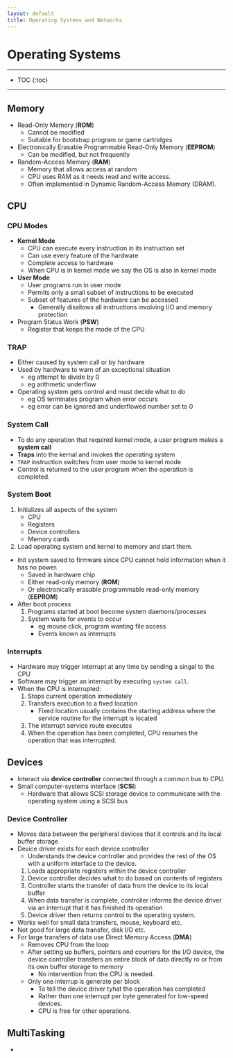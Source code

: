 ```yaml
---
layout: default
title: Operating Systems and Networks
---
```


# Operating Systems

* * *
* TOC
{:toc}
* * *

## Memory
- Read-Only Memory (**ROM**)
	- Cannot be modified
	- Suitable for bootstrap program or game cartridges
- Electronically Erasable Programmable Read-Only Memory (**EEPROM**)
	- Can be modified, but not frequently
- Random-Access Memory (**RAM**)
	- Memory that allows access at random
	- CPU uses RAM as it needs read and write access.
	- Often implemented in Dynamic Random-Access Memory (DRAM).

## CPU

### CPU Modes
- **Kernel Mode**
	- CPU can execute every instruction in its instruction set
	- Can use every feature of the hardware
	- Complete access to hardware
	- When CPU is in kernel mode we say the OS is also in kernel mode
- **User Mode**
	- User programs run in user mode
	- Permits only a small subset of instructions to be executed
	- Subset of features of the hardware can be accessed
		- Generally disallows all instructions involving I/O and memory 
		  protection
- Program Status Work (**PSW**)
	- Register that keeps the mode of the CPU

### TRAP
- Either caused by system call or by hardware
- Used by hardware to warn of an exceptional situation 
	- eg attempt to divide by 0
	- eg arithmetic underflow
- Operating system gets control and must decide what to do
	- eg OS terminates program when error occurs
	- eg error can be ignored and underflowed number set to 0

### System Call
- To do any operation that required kernel mode, a user program makes a 
  **system call**
- **Traps** into the kernal and invokes the operating system
- `TRAP` instruction switches from user mode to kernel mode
- Control is returned to the user program when the operation is completed.

### System Boot
1. Initializes all aspects of the system
	- CPU
	- Registers
	- Device controllers
	- Memory cards
1. Load operating system and kernel to memory and start them.
- Init system saved to firmware since CPU cannot hold information when it has 
  no power.
	- Saved in hardware chip
	- Either read-only memory (**ROM**)
	- Or electronically erasable programmable read-only memory (**EEPROM**)
- After boot process
	1. Programs started at boot become system daemons/processes
	1. System waits for events to occur
		- eg mouse click, program wanting file access
		- Events known as interrupts
		
### Interrupts
- Hardware may trigger interrupt at any time by sending a singal to the CPU
- Software may trigger an interrupt by executing `system call`.
- When the CPU is interrupted:
	1. Stops current operation immediately
	1. Transfers execution to a fixed location
		- Fixed location usually contains the starting address where the 
		  service routine for the interrupt is located
	1. The interrupt service route executes
	1. When the operation has been completed, CPU resumes the operation that 
	   was interrupted.

## Devices
- Interact via **device controller** connected through a common bus to CPU.
- Small computer-systems interface (**SCSI**)
	- Hardware that allows SCSI storage device to communicate with the 
	  operating system using a SCSI bus

### Device Controller
- Moves data between the peripheral devices that it controls and its local 
  buffer storage
- Device driver exists for each device controller
	- Understands the device controller and provides the rest of the OS with a 
	  uniform interface to the device.
	1. Loads appropriate registers within the device controller
	1. Device controller decides what to do based on contents of registers
	1. Controller starts the transfer of data from the device to its local 
	   buffer
	1. When data transfer is complete, controller informs the device driver via 
	   an interrupt that it has finished its operation
	1. Device driver then returns control to the operating system.
- Works well for small data transfers, mouse, keyboard etc.
- Not good for large data transfer, disk I/O etc.
- For large transfers of data use Direct Memory Access (**DMA**)
	- Removes CPU from the loop
	- After setting up buffers, pointers and counters for the I/O device, the 
	  device controller transfers an entire block of data directly ro or from 
	  its own buffer storage to memory
		- No intervention from the CPU is needed.
	- Only one interrup is generate per block
		- To tell the device driver tyhat the operation has completed
		- Rather than one interrupt per byte generated for low-speed devices.
		- CPU is free for other operations.

## MultiTasking
-
